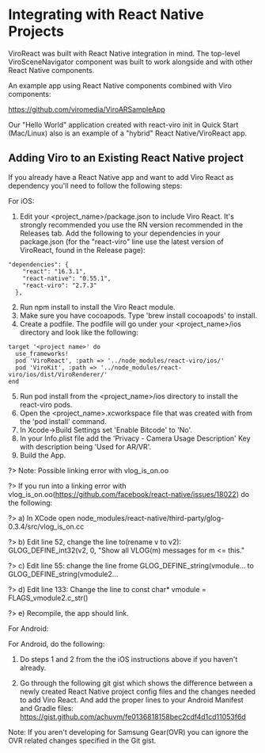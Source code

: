 # Integrating with React Native Projects

ViroReact was built with React Native integration in mind. The top-level ViroSceneNavigator component was built to work alongside and with other React Native components.

An example app using React Native components combined with Viro components:

https://github.com/viromedia/ViroARSampleApp

Our "Hello World" application created with react-viro init in Quick Start (Mac/Linux) also is an example of a "hybrid" React Native/ViroReact app.

## Adding Viro to an Existing React Native project
If you already have a React Native app and want to add Viro React as dependency you'll need to follow the following steps:

For iOS:

1. Edit your <project_name>/package.json to include Viro React. It's strongly recommended you use the RN version recommended in the Releases tab. Add the following to your dependencies in your package.json (for the "react-viro" line use the latest version of ViroReact, found in the Release page):
```
"dependencies": {
    "react": "16.3.1",
    "react-native": "0.55.1",
    "react-viro": "2.7.3"
  },
```
2. Run npm install to install the Viro React module.
3. Make sure you have cocoapods. Type 'brew install cocoapods' to install.
4. Create a podfile. The podfile will go under your <project_name>/ios directory and look like the following:
```
target '<project name>' do
  use_frameworks!
  pod 'ViroReact', :path => '../node_modules/react-viro/ios/'
  pod 'ViroKit', :path => '../node_modules/react-viro/ios/dist/ViroRenderer/'
end
```
5. Run pod install from the <project_name>/ios directory to install the react-viro pods.
6. Open the <project_name>.xcworkspace file that was created with from the 'pod install' command.
7. In Xcode->Build Settings set 'Enable Bitcode' to 'No'.
8. In your Info.plist file add the 'Privacy - Camera Usage Description' Key with description being 'Used for AR/VR'.
9. Build the App.

?> Note: Possible linking error with vlog_is_on.oo

?> If you run into a linking error with vlog_is_on.oo(https://github.com/facebook/react-native/issues/18022) do the following:

?> a) In XCode open node_modules/react-native/third-party/glog-0.3.4/src/vlog_is_on.cc

?> b) Edit line 52, change the line to(rename v to v2): GLOG_DEFINE_int32(v2, 0, "Show all VLOG(m) messages for m <= this."

?> c) Edit line 55: change the line frome GLOG_DEFINE_string(vmodule... to GLOG_DEFINE_string(vmodule2...

?> d) Edit line 133: Change the line to const char* vmodule = FLAGS_vmodule2.c_str()

?> e) Recompile, the app should link.

For Android:

For Android, do the following:

1. Do steps 1 and 2 from the the iOS instructions above if you haven't already.

2. Go through the following git gist which shows the difference between a newly created React Native project config files and the changes needed to add Viro React. And add the proper lines to your Android Manifest and Gradle files: https://gist.github.com/achuvm/fe0136818158bec2cdf4d1cd11053f6d

Note: If you aren't developing for Samsung Gear(OVR) you can ignore the OVR related changes specified in the Git gist.
